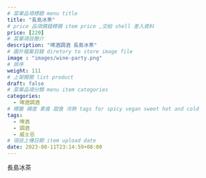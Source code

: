 ```yaml
---
# 菜單品項標題 menu title 
title: "長島冰茶"
# price 品項價錢標價 item price ,交給 shell 差入資料
price: [220] 
# 菜單項目簡介 
description: "啤酒調酒 長島冰茶"
# 圖片檔案目錄 diretory to store image file
image : "images/wine-party.png"
# 排序
weight: 111 
# 上架開關 list product 
draft: false
# 菜單品項分類 menu item categories 
categories:
  - 啤酒調酒 
# 標籤 辣度 素食 甜食 冷熱 tags for spicy vegan sweet hot and cold 
tags:
  - 啤酒
  - 調酒 
  - 威士忌
# 項目上傳日期 item upload date 
date: 2023-08-11T23:14:59+08:00
---
```


 長島冰茶
